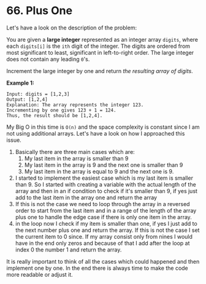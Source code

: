 # 66. Plus One

Let's have a look on the description of the problem:

You are given a **large integer** represented as an integer array `digits`, where each `digits[i]` is the `ith`
 digit of the integer. The digits are ordered from most significant to 
least, significant in left-to-right order. The large integer does not 
contain any leading `0`'s.

Increment the large integer by one and return *the resulting array of digits*.

**Example 1:**

```
Input: digits = [1,2,3]
Output: [1,2,4]
Explanation: The array represents the integer 123.
Incrementing by one gives 123 + 1 = 124.
Thus, the result should be [1,2,4].
```

My Big O in this time is `O(n)` and the space complexity is constant since I am not using additional arrays. Let's have a look on how I approached this issue.

1. Basically there are three main cases which are:
    1. My last item in the array is smaller than 9
    2. My last item in the array is 9 and the next one is smaller than 9 
    3. My last item in the array is equal to 9 and the next one is 9.
2. I started to implement the easiest case which is my last item is smaller than 9. So I started with creating a variable with the actual length of the array and then in an if condition to check if it's smaller than 9, if yes just add to the last item in the array one and return the array
3. If this is not the case we need to loop through the array in a reversed order to start from the last item and in a range of the length of the array plus one to handle the edge case if there is only one item in the array.
4. in the loop now I check if my item is smaller than one, if yes I just add to the next number plus one and return the array. If this is not the case I set the current item to 0 since. If my array consist only from nines I would have in the end only zeros and because of that I add after the loop at index 0 the number 1 and return the array.

It is really important to think of all the cases which could happened and then implement one by one. In the end there is always time to make the code more readable or adjust it.